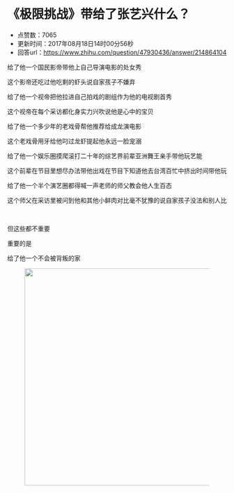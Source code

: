 # 《极限挑战》带给了张艺兴什么？
- 点赞数：7065
- 更新时间：2017年08月18日14时00分56秒
- 回答url：https://www.zhihu.com/question/47930436/answer/214864104
<body>
 <p data-pid="wWhf1c14">给了他一个国民影帝带他上自己导演电影的处女秀</p>
 <p data-pid="NJOlytyE">这个影帝还吃过他吃剩的虾头说自家孩子不嫌弃</p>
 <p data-pid="bffNxWpR">给了他一个视帝把他拉进自己拍戏的剧组作为他的电视剧首秀</p>
 <p data-pid="IDEyfGxD">这个视帝在每个采访都化身实力兴吹说他是心中的宝贝</p>
 <p data-pid="4hKgD9qr">给了他一个多少年的老戏骨帮他推荐给成龙演电影</p>
 <p data-pid="ZOn3om7g">这个老戏骨用牙给他叼过龙虾提起他永远一脸宠溺</p>
 <p data-pid="FNOhldR5">给了他一个娱乐圈摸爬滚打二十年的综艺界前辈亚洲舞王亲手带他玩艺能</p>
 <p data-pid="FVH7m8gn">这个前辈在节目里想尽办法带他出戏在节目下知道他去台湾百忙中挤出时间带他玩</p>
 <p data-pid="CbJYItDL">给了他一个半个演艺圈都得喊一声老师的师父教会他人生百态</p>
 <p data-pid="37n8J-DM">这个师父在采访里被问到他和其他小鲜肉对比毫不犹豫的说自家孩子没法和别人比</p>
 <br>
 <p data-pid="aswrj7xG">但这些都不重要</p>
 <p data-pid="9M16-AeC">重要的是</p>
 <p data-pid="Dq70BCx2">给了他一个不会被背叛的家</p>
 <figure>
  <img data-rawheight="580" src="https://picx.zhimg.com/50/v2-dcc3b9ea2fa4c76c4c4d108074425f76_720w.jpg?source=1940ef5c" data-rawwidth="499" data-original-token="v2-dcc3b9ea2fa4c76c4c4d108074425f76" class="origin_image zh-lightbox-thumb" width="499" data-original="https://picx.zhimg.com/v2-dcc3b9ea2fa4c76c4c4d108074425f76_r.jpg?source=1940ef5c">
 </figure>
</body>